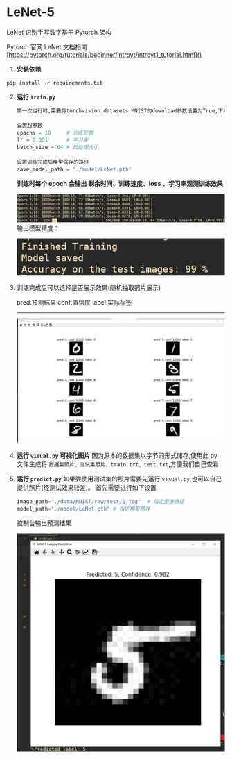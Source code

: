 # LeNet-5

LeNet 识别手写数字基于 Pytorch 架构

Pytorch 官网 LeNet 文档指南 [https://pytorch.org/tutorials/beginner/introyt/introyt1_tutorial.html]()

1. **安装依赖**

```
pip install -r requirements.txt
```

2. **运行 `train.py  `**

   ```python
   第一次运行时,需要将torchvision.datasets.MNIST的download参数设置为True,下载MNIST数据集。

   设置超参数
   epochs = 10     # 训练轮数
   lr = 0.001      # 学习率
   batch_size = 64 # 批处理大小

   设置训练完成后模型保存的路径
   save_model_path = "./model/LeNet.pth"
   ```
   **训练时每个 epoch 会输出 剩余时间、训练速度、loss 、学习率观测训练效果**

   ![1709472892810](image/README/1709472892810.png)
   输出模型精度：

   ![1709473397616](image/README/1709473397616.png)
3. 训练完成后可以选择是否展示效果(随机抽取照片展示)

   pred:预测结果
   conf:置信度
   label:实际标签

   ---

   ![1709473020722](image/README/1709473020722.png)
4. **运行 `visual.py` 可视化图片**
   因为原本的数据集以字节的形式储存,使用此 py 文件生成将 `数据集照片、测试集照片、train.txt、test.txt`,方便我们自己查看
5. **运行 `predict.py`**
   如果要使用测试集的照片需要先运行 `visual.py`,也可以自己提供照片(经测试效果较差)。
   首先需要进行如下设置

   ```python
   image_path="./data/MNIST/raw/test/1.jpg"  # 指定图像路径
   model_path="./model/LeNet.pth" # 指定模型路径
   ```
   控制台输出预测结果

   ![1709475356845](image/README/1709475356845.png)
